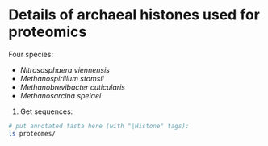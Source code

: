# Details of archaeal histones used for proteomics

Four species:

* *Nitrososphaera viennensis*
* *Methanospirillum stamsii*
* *Methanobrevibacter cuticularis*
* *Methanosarcina spelaei*

1. Get sequences:

```bash
# put annotated fasta here (with "|Histone" tags):
ls proteomes/
```
